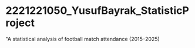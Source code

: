 # 2221221050_YusufBayrak_StatisticProject
"A statistical analysis of football match attendance (2015–2025)
